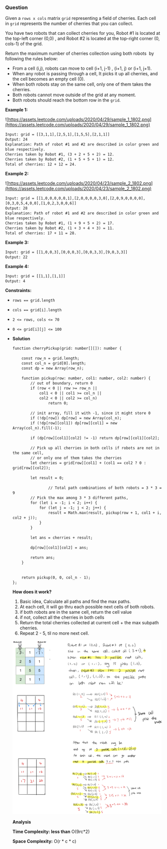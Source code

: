 ### Question

Given a `rows x cols` matrix `grid` representing a field of cherries. Each cell in `grid` represents the number of cherries that you can collect.

You have two robots that can collect cherries for you, Robot #1 is located at the top-left corner (0,0) , and Robot #2 is located at the top-right corner (0, cols-1) of the grid.

Return the maximum number of cherries collection using both robots  by following the rules below:

- From a cell (i,j), robots can move to cell (i+1, j-1) , (i+1, j) or (i+1, j+1).
- When any robot is passing through a cell, It picks it up all cherries, and the cell becomes an empty cell (0).
- When both robots stay on the same cell, only one of them takes the cherries.
- Both robots cannot move outside of the grid at any moment.
- Both robots should reach the bottom row in the `grid`.

**Example 1:**

![https://assets.leetcode.com/uploads/2020/04/29/sample_1_1802.png](https://assets.leetcode.com/uploads/2020/04/29/sample_1_1802.png)

```
Input: grid = [[3,1,1],[2,5,1],[1,5,5],[2,1,1]]
Output: 24
Explanation: Path of robot #1 and #2 are described in color green and blue respectively.
Cherries taken by Robot #1, (3 + 2 + 5 + 2) = 12.
Cherries taken by Robot #2, (1 + 5 + 5 + 1) = 12.
Total of cherries: 12 + 12 = 24.
```

**Example 2:**

![https://assets.leetcode.com/uploads/2020/04/23/sample_2_1802.png](https://assets.leetcode.com/uploads/2020/04/23/sample_2_1802.png)

```
Input: grid = [[1,0,0,0,0,0,1],[2,0,0,0,0,3,0],[2,0,9,0,0,0,0],[0,3,0,5,4,0,0],[1,0,2,3,0,0,6]]
Output: 28
Explanation: Path of robot #1 and #2 are described in color green and blue respectively.
Cherries taken by Robot #1, (1 + 9 + 5 + 2) = 17.
Cherries taken by Robot #2, (1 + 3 + 4 + 3) = 11.
Total of cherries: 17 + 11 = 28.
```

**Example 3:**

```
Input: grid = [[1,0,0,3],[0,0,0,3],[0,0,3,3],[9,0,3,3]]
Output: 22
```

**Example 4:**

```
Input: grid = [[1,1],[1,1]]
Output: 4
```

**Constraints:**

- `rows == grid.length`
- `cols == grid[i].length`
- `2 <= rows, cols <= 70`
- `0 <= grid[i][j] <= 100`

- **Solution**

    ```tsx
    function cherryPickup(grid: number[][]): number {

        const row_n = grid.length;
        const col_n = grid[0].length;
        const dp = new Array(row_n);
        
        function pickup(row: number, col1: number, col2: number) {
            // out of boundary, return 0
            if (row < 0 || row >= row_n || 
                col1 < 0 || col1 >= col_n || 
                col2 < 0 || col2 >= col_n) 
                    return 0;
            
            // init array, fill it with -1, since it might store 0
            if (!dp[row]) dp[row] = new Array(col_n);
            if (!dp[row][col1]) dp[row][col1] = new Array(col_n).fill(-1);
            
            if (dp[row][col1][col2] != -1) return dp[row][col1][col2];
            
            // Pick up all cherries in both cells if robots are not in the same cell,
            // or only one of them takes the cherries
            let cherries = grid[row][col1] + (col1 == col2 ? 0 : grid[row][col2]);
            
            let result = 0;
            
    				// Total path combinations of both robots = 3 * 3 = 9
            // Pick the max among 3 * 3 different paths,
            for (let i = -1; i < 2; i++) {
                for (let j = -1; j < 2; j++) {
                    result = Math.max(result, pickup(row + 1, col1 + i, col2 + j));
                }
            }
            
            let ans = cherries + result;
            
            dp[row][col1][col2] = ans;
            
            return ans;
        }
        
        
        return pickup(0, 0, col_n - 1);
    };
    ```

    **How does it work?**

    1. Basic idea, Calculate all paths and find the max paths.
    2. At each cell, it will go thru each possible next cells of both robots.
    3. if both robots are in the same cell, return the cell value
    4. if not, collect all the cherries in both cells
    5. Return the total cherries collected at current cell + the max subpath cherries.
    6. Repeat 2 - 5, til no more next cell.

    ![](cherry-pick-2.png)

    **Analysis**

    **Time Complexity: less than** O(9*r*c*2)

    **Space Complexity:** O(r * c * c)
